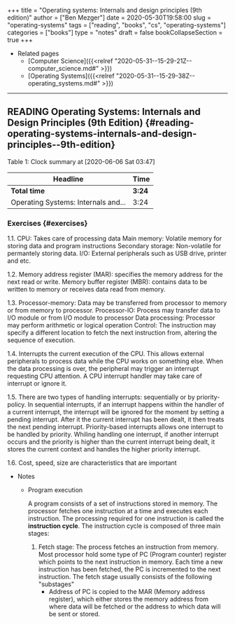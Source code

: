 +++
title = "Operating systems: Internals and design principles (9th edition)"
author = ["Ben Mezger"]
date = 2020-05-30T19:58:00
slug = "operating-systems"
tags = ["reading", "books", "cs", "operating-systems"]
categories = ["books"]
type = "notes"
draft = false
bookCollapseSection = true
+++

-   Related pages
    -   [Computer Science]({{<relref "2020-05-31--15-29-21Z--computer_science.md#" >}})
    -   [Operating Systems]({{<relref "2020-05-31--15-29-38Z--operating_systems.md#" >}})

---


## READING Operating Systems: Internals and Design Principles (9th Edition) {#reading-operating-systems-internals-and-design-principles--9th-edition}

<div class="table-caption">
  <span class="table-number">Table 1</span>:
  Clock summary at <span class="timestamp-wrapper"><span class="timestamp">[2020-06-06 Sat 03:47]</span></span>
</div>

| Headline                            | Time     |
|-------------------------------------|----------|
| **Total time**                      | **3:24** |
| Operating Systems: Internals and... | 3:24     |


### Exercises {#exercises}

1.1. CPU: Takes care of processing data
   Main memory: Volatile memory for storing data and program instructions
   Secondary storage: Non-volatile for permantely storing data.
   I/O: External peripherals such as USB drive, printer and etc.

1.2. Memory address register (MAR): specifies the memory address for the next
   read or write.
   Memory buffer register (MBR): contains data to be written to memory or
   receives data read from memory.

1.3. Processor-memory: Data may be transferred from processor to memory or from
   memory to processor.
   Processor-IO: Process may transfer data to I/O module or from I/O module to
   processor
   Data processing: Processor may perform arithmetic or logical operation
   Control: The instruction may specify a different location to fetch the next
   instruction from, altering the sequence of execution.

1.4. Interrupts the current execution of the CPU. This allows external
   peripherals to process data while the CPU works on something else. When the
   data processing is over, the peripheral may trigger an interrupt requesting
   CPU attention. A CPU interrupt handler may take care of interrupt or ignore it.

1.5. There are two types of handling interrupts: sequentially or by
   priority-policy. In sequential interrupts, if an interrupt happens within the
   handler of a current interrupt, the interrupt will be ignored for the moment
   by setting a pending interrupt. After it the current interrupt has been
   dealt, it then treats the next pending interrupt. Priority-based interrupts
   allows one interrupt to be handled by priority. Whiling handling one
   interrupt, if another interrupt occurs and the priority is higher than the
   current interrupt being dealt, it stores the current context and handles the
   higher priority interrupt.

1.6. Cost, speed, size are characteristics that are important

<!--list-separator-->

-  Notes

    <!--list-separator-->

    -  Program execution

        A program consists of a set of instructions stored in memory. The processor
        fetches one instruction at a time and executes each instruction. The processing
        required for one instruction is called the **instruction cycle**. The instruction
        cycle is composed of three main stages:

        1.  Fetch stage: The process fetches an instruction from memory. Most processor
            hold some type of PC (Program counter) register which points to the next
            instruction in memory. Each time a new instruction has been fetched, the PC
            is incremented to the next instruction. The fetch stage usually consists of the
            following "substages"
            -   Address of PC is copied to the MAR (Memory address register), which either
                stores the memory address from where data will be fetched or the address to
                which data will be sent or stored.
